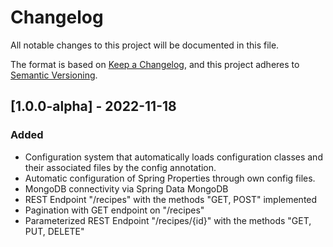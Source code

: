 # Changelog

All notable changes to this project will be documented in this file.

The format is based on [Keep a Changelog](https://keepachangelog.com/en/1.0.0/),
and this project adheres to [Semantic Versioning](https://semver.org/spec/v2.0.0.html).

## [1.0.0-alpha] - 2022-11-18

### Added

- Configuration system that automatically loads configuration classes and their associated files by the config
  annotation.
- Automatic configuration of Spring Properties through own config files.
- MongoDB connectivity via Spring Data MongoDB
- REST Endpoint "/recipes" with the methods "GET, POST" implemented
- Pagination with GET endpoint on "/recipes"
- Parameterized REST Endpoint "/recipes/{id}" with the methods "GET, PUT, DELETE"
